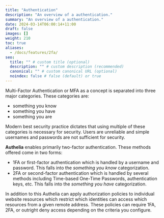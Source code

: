 ```yaml
---
title: "Authentication"
description: "An overview of a authentication."
summary: "An overview of a authentication."
date: 2024-03-14T06:00:14+11:00
draft: false
images: []
weight: 210
toc: true
aliases:
  - /docs/features/2fa/
seo:
  title: "" # custom title (optional)
  description: "" # custom description (recommended)
  canonical: "" # custom canonical URL (optional)
  noindex: false # false (default) or true
---
```


Multi-Factor Authentication or MFA as a concept is separated into three major categories. These categories are:

* something you know
* something you have
* something you are

Modern best security practice dictates that using multiple of these categories is necessary for security. Users are
unreliable and simple usernames and passwords are not sufficient for security.

__Authelia__ enables primarily two-factor authentication. These methods offered come in two forms:

* 1FA or first-factor authentication which is handled by a username and password. This falls into the
  *something you know* categorization.
* 2FA or second-factor authentication which is handled by several methods including Time-based One-Time Passwords,
  authentication keys, etc. This falls into the *something you have* categorization.

In addition to this Authelia can apply authorization policies to individual website resources which restrict which
identities can access which resources from a given remote address. These policies can require 1FA, 2FA, or outright deny
access depending on the criteria you configure.
